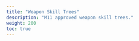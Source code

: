 ```yaml
---
title: "Weapon Skill Trees"
description: "M11 approved weapon skill trees."
weight: 200
toc: true
---
```

